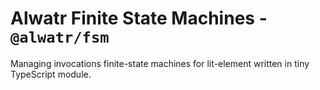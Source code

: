 # Alwatr Finite State Machines - `@alwatr/fsm`

Managing invocations finite-state machines for lit-element written in tiny TypeScript module.
